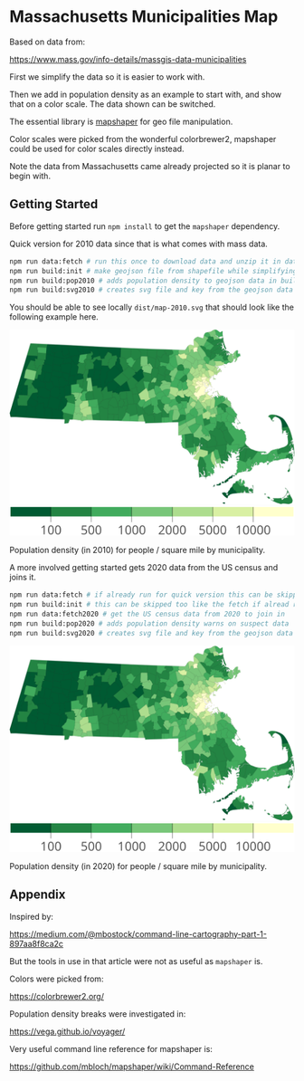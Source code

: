 # Massachusetts Municipalities Map

Based on data from:

https://www.mass.gov/info-details/massgis-data-municipalities

First we simplify the data so it is easier to work with.

Then we add in population density as an example to start with,
and show that on a color scale. The data shown can be switched.

The essential library is [mapshaper](https://github.com/mbloch/mapshaper)
for geo file manipulation.

Color scales were picked from the wonderful colorbrewer2,
mapshaper could be used for color scales directly instead.

Note the data from Massachusetts came already projected
so it is planar to begin with.

## Getting Started

Before getting started run `npm install` to get the `mapshaper` dependency.

Quick version for 2010 data since that is what comes with mass data.

```bash
npm run data:fetch # run this once to download data and unzip it in data
npm run build:init # make geojson file from shapefile while simplifying in build
npm run build:pop2010 # adds population density to geojson data in build
npm run build:svg2010 # creates svg file and key from the geojson data in dist
```

You should be able to see locally `dist/map-2010.svg`
that should look like the following example here.

<img src="example-map-2010.svg" alt="Example Map 2010">

<img src="example-map-key-2010.svg" alt="Example Map Key 2010">

Population density (in 2010) for people / square mile by municipality.

A more involved getting started gets 2020 data from the US census and joins it.

```bash
npm run data:fetch # if already run for quick version this can be skipped
npm run build:init # this can be skipped too like the fetch if alread run
npm run data:fetch2020 # get the US census data from 2020 to join in
npm run build:pop2020 # adds population density warns on suspect data
npm run build:svg2020 # creates svg file and key from the geojson data in dist
```

<img src="example-map-2020.svg" alt="Example Map 2020">

<img src="example-map-key-2020.svg" alt="Example Map Key 2020">

Population density (in 2020) for people / square mile by municipality.

## Appendix

Inspired by:

https://medium.com/@mbostock/command-line-cartography-part-1-897aa8f8ca2c

But the tools in use in that article were not as useful as `mapshaper` is.

Colors were picked from:

https://colorbrewer2.org/

Population density breaks were investigated in:

https://vega.github.io/voyager/

Very useful command line reference for mapshaper is:

https://github.com/mbloch/mapshaper/wiki/Command-Reference
